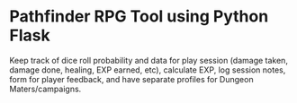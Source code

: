 # Pathfinder RPG Tool using Python Flask
Keep track of dice roll probability and data for play session (damage taken, damage done, healing, EXP earned, etc), calculate EXP, log session notes, form for player feedback, and have separate profiles for Dungeon Maters/campaigns.
